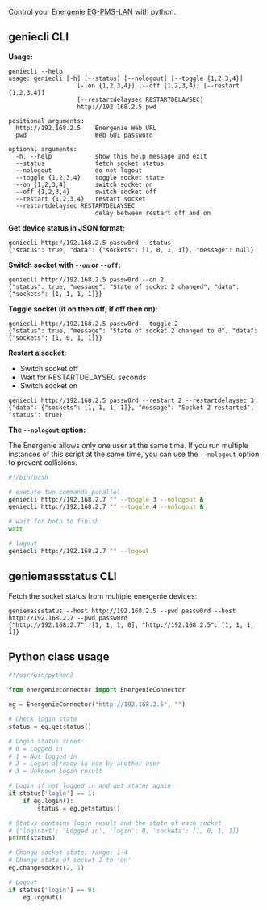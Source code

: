 Control your [Energenie EG-PMS-LAN](https://energenie.com/item.aspx?id=6668) with python.

## geniecli CLI

**Usage:**

```
geniecli --help
usage: geniecli [-h] [--status] [--nologout] [--toggle {1,2,3,4}]
                   [--on {1,2,3,4}] [--off {1,2,3,4}] [--restart {1,2,3,4}]
                   [--restartdelaysec RESTARTDELAYSEC]
                   http://192.168.2.5 pwd

positional arguments:
  http://192.168.2.5    Energenie Web URL
  pwd                   Web GUI password

optional arguments:
  -h, --help            show this help message and exit
  --status              fetch socket status
  --nologout            do not logout
  --toggle {1,2,3,4}    toggle socket state
  --on {1,2,3,4}        switch socket on
  --off {1,2,3,4}       switch socket off
  --restart {1,2,3,4}   restart socket
  --restartdelaysec RESTARTDELAYSEC
                        delay between restart off and on
```

**Get device status in JSON format:**

```
geniecli http://192.168.2.5 passw0rd --status
{"status": true, "data": {"sockets": [1, 0, 1, 1]}, "message": null}
```

**Switch socket with `--on` or `--off`:**

```
geniecli http://192.168.2.5 passw0rd --on 2
{"status": true, "message": "State of socket 2 changed", "data": {"sockets": [1, 1, 1, 1]}}
```

**Toggle socket (if on then off; if off then on):**

```
geniecli http://192.168.2.5 passw0rd --toggle 2
{"status": true, "message": "State of socket 2 changed to 0", "data": {"sockets": [1, 0, 1, 1]}}
```

**Restart a socket:**

- Switch socket off
- Wait for RESTARTDELAYSEC seconds
- Switch socket on

```
geniecli http://192.168.2.5 passw0rd --restart 2 --restartdelaysec 3
{"data": {"sockets": [1, 1, 1, 1]}, "message": "Socket 2 restarted", "status": true}
```

**The `--nologout` option:**

The Energenie allows only one user at the same time.
If you run multiple instances of this script at the same time,
you can use the `--nologout` option to prevent collisions.

```sh
#!/bin/bash

# execute two commands parallel
geniecli http://192.168.2.7 "" --toggle 3 --nologout &
geniecli http://192.168.2.7 "" --toggle 4 --nologout &

# wait for both to finish
wait

# logout
geniecli http://192.168.2.7 "" --logout
```

## geniemassstatus CLI

Fetch the socket status from multiple energenie devices:

```
geniemassstatus --host http://192.168.2.5 --pwd passw0rd --host http://192.168.2.7 --pwd passw0rd
{"http://192.168.2.7": [1, 1, 1, 0], "http://192.168.2.5": [1, 1, 1, 1]}
```

## Python class usage

```py
#!/usr/bin/python3

from energenieconnector import EnergenieConnector

eg = EnergenieConnector("http://192.168.2.5", "")

# Check login state
status = eg.getstatus()

# Login status codes:
# 0 = Logged in
# 1 = Not logged in
# 2 = Login already in use by another user
# 3 = Unknown login result

# Login if not logged in and get status again
if status['login'] == 1:
    if eg.login():
        status = eg.getstatus()

# Status contains login result and the state of each socket
# {'logintxt': 'Logged in', 'login': 0, 'sockets': [1, 0, 1, 1]}
print(status)

# Change socket state; range: 1-4
# Change state of socket 2 to 'on'
eg.changesocket(2, 1)

# Logout
if status['login'] == 0:
    eg.logout()
```

